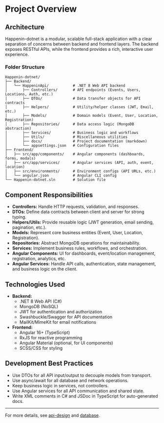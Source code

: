 # Project Overview

## Architecture

Happenin-dotnet is a modular, scalable full-stack application with a clear separation of concerns between backend and frontend layers. The backend exposes RESTful APIs, while the frontend provides a rich, interactive user experience.

### Folder Structure
```
Happenin-dotnet/
├── Backend/
│   └── HappeninApi/           # .NET 8 Web API backend
│       ├── Controllers/       # API endpoints (Events, Users, Locations, Auth, etc.)
│       ├── DTOs/              # Data transfer objects for API contracts
│       ├── Helpers/           # Utility/helper classes (JWT, Email, etc.)
│       ├── Models/            # Domain models (Event, User, Location, Registration)
│       ├── Repositories/      # Data access logic (MongoDB abstraction)
│       ├── Services/          # Business logic and workflows
│       ├── Utils/             # Miscellaneous utilities
│       ├── docs/              # Project documentation (markdown)
│       └── appsettings.json   # Configuration files
├── Frontend/
│   ├── src/app/components/    # Angular components (dashboards, forms, modals)
│   ├── src/app/services/      # Angular services (API, auth, event, location)
│   ├── src/environments/      # Environment configs (API URLs, etc.)
│   └── angular.json           # Angular CLI config
└── Happenin-dotnet.sln        # Solution file
```

## Component Responsibilities
- **Controllers:** Handle HTTP requests, validation, and responses.
- **DTOs:** Define data contracts between client and server for strong typing.
- **Helpers/Utils:** Provide reusable logic (JWT generation, email sending, pagination, etc.).
- **Models:** Represent core business entities (Event, User, Location, Registration).
- **Repositories:** Abstract MongoDB operations for maintainability.
- **Services:** Implement business rules, workflows, and orchestration.
- **Angular Components:** UI for dashboards, event/location management, registration, analytics, etc.
- **Angular Services:** Handle API calls, authentication, state management, and business logic on the client.

## Technologies Used
- **Backend:**
  - .NET 8 Web API (C#)
  - MongoDB (NoSQL)
  - JWT for authentication and authorization
  - Swashbuckle/Swagger for API documentation
  - MailKit/MimeKit for email notifications
- **Frontend:**
  - Angular 16+ (TypeScript)
  - RxJS for reactive programming
  - Angular Material (optional, for UI components)
  - SCSS/CSS for styling

## Development Best Practices
- Use DTOs for all API input/output to decouple models from transport.
- Use async/await for all database and network operations.
- Keep business logic in services, not controllers.
- Use Angular services for all API communication and shared state.
- Write XML comments in C# and JSDoc in TypeScript for auto-generated docs.

---

For more details, see [api-design](api-design) and [database](database).

